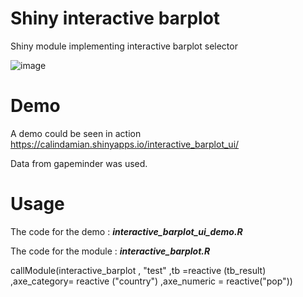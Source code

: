 # Shiny interactive barplot
Shiny module implementing interactive barplot selector 

![image](https://user-images.githubusercontent.com/61669129/77831104-5adb2600-712d-11ea-8504-9cebe4b91b4a.png)

# Demo
A demo could be seen in action https://calindamian.shinyapps.io/interactive_barplot_ui/

Data from gapeminder was used.

# Usage
The code for the demo : ***interactive_barplot_ui_demo.R*** 

The code for the module : ***interactive_barplot.R*** 

callModule(interactive_barplot , "test" 
                          ,tb =reactive (tb_result) 
                          ,axe_category= reactive ("country")
                          ,axe_numeric =  reactive("pop"))
                          
